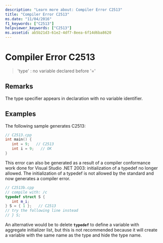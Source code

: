 ```yaml
---
description: "Learn more about: Compiler Error C2513"
title: "Compiler Error C2513"
ms.date: "11/04/2016"
f1_keywords: ["C2513"]
helpviewer_keywords: ["C2513"]
ms.assetid: ab5b21d3-61e2-4df7-8eea-6f14d6ba8620
---
```

# Compiler Error C2513

> 'type' : no variable declared before '='

## Remarks

The type specifier appears in declaration with no variable identifier.

## Examples

The following sample generates C2513:

```cpp
// C2513.cpp
int main() {
   int = 9;   // C2513
   int i = 9;   // OK
}
```

This error can also be generated as a result of a compiler conformance work done for Visual Studio .NET 2003: initialization of a typedef no longer allowed. The initialization of a typedef is not allowed by the standard and now generates a compiler error.

```cpp
// C2513b.cpp
// compile with: /c
typedef struct S {
   int m_i;
} S = { 1 };   // C2513
// try the following line instead
// } S;
```

An alternative would be to delete **`typedef`** to define a variable with aggregate initializer list, but this is not recommended because it will create a variable with the same name as the type and hide the type name.
